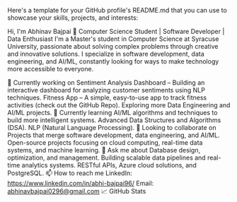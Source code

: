 
Here's a template for your GitHub profile's README.md that you can use to showcase your skills, projects, and interests:

Hi, I'm Abhinav Bajpai 👋
Computer Science Student | Software Developer | Data Enthusiast
I'm a Master's student in Computer Science at Syracuse University, passionate about solving complex problems through creative and innovative solutions. I specialize in software development, data engineering, and AI/ML, constantly looking for ways to make technology more accessible to everyone.

🔭 Currently working on
Sentiment Analysis Dashboard – Building an interactive dashboard for analyzing customer sentiments using NLP techniques.
Fitness App – A simple, easy-to-use app to track fitness activities (check out the GitHub Repo).
Exploring more Data Engineering and AI/ML projects.
🌱 Currently learning
AI/ML algorithms and techniques to build more intelligent systems.
Advanced Data Structures and Algorithms (DSA).
NLP (Natural Language Processing).
👯 Looking to collaborate on
Projects that merge software development, data engineering, and AI/ML.
Open-source projects focusing on cloud computing, real-time data systems, and machine learning.
💬 Ask me about
Database design, optimization, and management.
Building scalable data pipelines and real-time analytics systems.
RESTful APIs, Azure cloud solutions, and PostgreSQL.
📫 How to reach me
LinkedIn: https://www.linkedin.com/in/abhi-bajpai96/
Email: abhinavbajpai0296@gmail.com
📈 GitHub Stats
